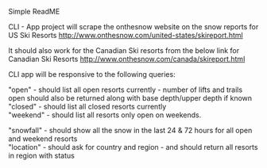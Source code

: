 Simple ReadME

CLI - App project will scrape the onthesnow website on the snow reports for US Ski Resorts http://www.onthesnow.com/united-states/skireport.html

It should also work for the Canadian Ski resorts from the below link for Canadian Ski Resorts
http://www.onthesnow.com/canada/skireport.html

CLI app will be responsive to the following queries:  

"open" - should list all open resorts currently - number of lifts and trails open should also be returned along with base depth/upper depth if known  
"closed" - should list all closed resorts currently  
"weekend" - should list all resorts only open on weekends.  

"snowfall" - should show all the snow in the last 24 & 72 hours for all open and weekend resorts    
"location" - should ask for country and region - and should return all resorts in region with status  
